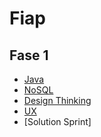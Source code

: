 # Fiap

## Fase 1
- [Java](https://github.com/Darklabel91/Java_Fiap)
- [NoSQL](https://github.com/Darklabel91/NoSQL_Fiap)
- [Design Thinking](https://github.com/Darklabel91/DesignThinking_Fiap)
- [UX](https://github.com/Darklabel91/UX_Fiap)
- [Solution Sprint]
